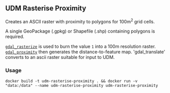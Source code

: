 ## UDM Rasterise Proximity

Creates an ASCII raster with proximity to polygons for 100m<sup>2</sup> grid cells.

A single GeoPackage (.gpkg) or Shapefile (.shp) containing polygons is required.

[`gdal_rasterize`](https://gdal.org/programs/gdal_rasterize.html) is used to burn the value `1` into a 100m resolution raster.
[`gdal_proximity`](https://gdal.org/programs/gdal_proximity.html) then generates the distance-to-feature map.
'gdal_translate' converts to an ascii raster suitable for input to UDM. 

### Usage
`docker build -t udm-rasterise-proximity . && docker run -v "data:/data" --name udm-rasterise-proximity udm-rasterise-proximity` 
